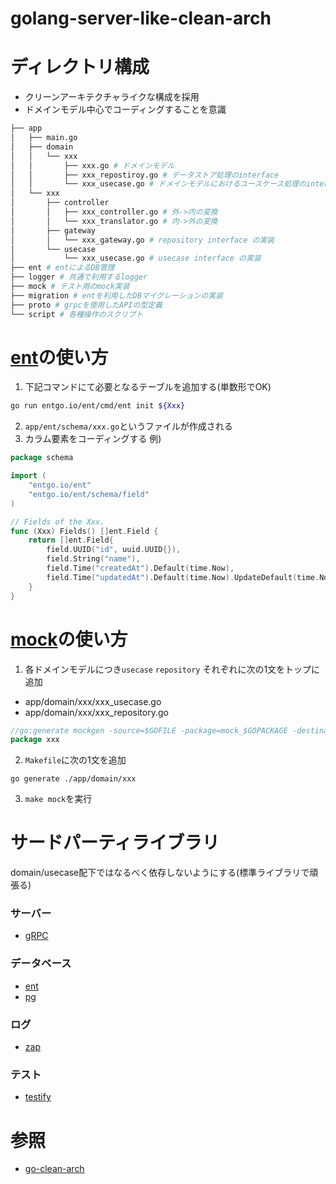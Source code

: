 # golang-server-like-clean-arch

# ディレクトリ構成
- クリーンアーキテクチャライクな構成を採用
- ドメインモデル中心でコーディングすることを意識
```bash
├── app
│   ├── main.go
│   ├── domain
│   │   └── xxx
│   │       ├── xxx.go # ドメインモデル
│   │       ├── xxx_repostiroy.go # データストア処理のinterface
│   │       └── xxx_usecase.go # ドメインモデルにおけるユースケース処理のinterface
│   └── xxx
│       ├── controller
│       │   ├── xxx_controller.go # 外->内の変換
│       │   └── xxx_translator.go # 内->外の変換
│       ├── gateway
│       │   └── xxx_gateway.go # repository interface の実装
│       └── usecase
│           └── xxx_usecase.go # usecase interface の実装
├── ent # entによるDB管理
├── logger # 共通で利用するlogger
├── mock # テスト用のmock実装
├── migration # entを利用したDBマイグレーションの実装
├── proto # grpcを使用したAPIの型定義
└── script # 各種操作のスクリプト
```

# [ent](https://entgo.io/)の使い方
1. 下記コマンドにて必要となるテーブルを追加する(単数形でOK)
```bash
go run entgo.io/ent/cmd/ent init ${Xxx}
```
2. `app/ent/schema/xxx.go`というファイルが作成される
3. カラム要素をコーディングする
例)
```go
package schema

import (
    "entgo.io/ent"
    "entgo.io/ent/schema/field"
)

// Fields of the Xxx.
func (Xxx) Fields() []ent.Field {
    return []ent.Field{
        field.UUID("id", uuid.UUID{}),
		field.String("name"),
		field.Time("createdAt").Default(time.Now),
		field.Time("updatedAt").Default(time.Now).UpdateDefault(time.Now),
    }
}
```

# [mock](https://github.com/golang/mock)の使い方
1. 各ドメインモデルにつき`usecase` `repository` それぞれに次の1文をトップに追加
- app/domain/xxx/xxx_usecase.go
- app/domain/xxx/xxx_repository.go
```go
//go:generate mockgen -source=$GOFILE -package=mock_$GOPACKAGE -destination=../../../mock/$GOPACKAGE/$GOFILE
package xxx
```
2. `Makefile`に次の1文を追加
```
go generate ./app/domain/xxx
```
3. `make mock`を実行

# サードパーティライブラリ
domain/usecase配下ではなるべく依存しないようにする(標準ライブラリで頑張る)

### サーバー
- [gRPC](https://grpc.io/)

### データベース
- [ent](https://entgo.io/)
- [pg](https://pkg.go.dev/github.com/lib/pq)

### ログ  
- [zap](https://pkg.go.dev/go.uber.org/zap)

### テスト
- [testify](https://pkg.go.dev/github.com/stretchr/testify)

# 参照
- [go-clean-arch](https://github.com/bxcodec/go-clean-arch)
